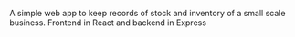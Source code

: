 A simple web app to keep records of stock and inventory of a small scale business. Frontend in React and backend in Express
